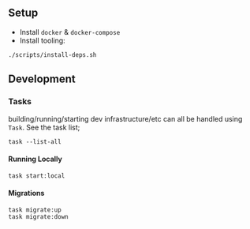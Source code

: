## Setup

- Install `docker` & `docker-compose`
- Install tooling:

```
./scripts/install-deps.sh
```

## Development

### Tasks

building/running/starting dev infrastructure/etc can all be handled using `Task`. See the task list;

```
task --list-all
```

#### Running Locally

```
task start:local
```

#### Migrations

```
task migrate:up
task migrate:down
```
